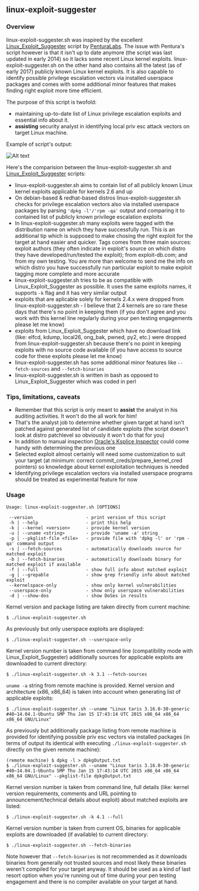 
## linux-exploit-suggester

### Overview

linux-exploit-suggester.sh was inspired by the excellent [Linux_Exploit_Suggester](https://github.com/PenturaLabs/Linux_Exploit_Suggester) script by [PenturaLabs](https://penturalabs.wordpress.com/). The issue with Pentura's script however is that it isn't up to date anymore (the script was last updated in early 2014) so it lacks some recent Linux kernel exploits. linux-exploit-suggester.sh on the other hand also contains all the latest (as of early 2017) publicly known Linux kernel exploits. It is also capable to identify possible privilege escalation vectors via installed userspace packages and comes with some additional minor features that makes finding right exploit more time efficient.

The purpose of this script is twofold:

 - maintaining up-to-date list of Linux privilege escalation exploits and essential info about it.
 - **assisting** security analyst in identifying local priv esc attack vectors on target Linux machine.

Example of script's output:

![Alt text](/../screenshot/screenshot2.png "linux-exploit-suggester.sh output")

Here's the comparision between the linux-exploit-suggester.sh and [Linux_Exploit_Suggester](https://github.com/PenturaLabs/Linux_Exploit_Suggester) scripts:

- linux-exploit-suggester.sh aims to contain list of all publicly known Linux kernel exploits applicable for kernels 2.6 and up
- On debian-based & redhat-based distros linux-exploit-suggester.sh checks for privilege escalation vectors also via installed userspace packages by parsing `'dpkg -l'/'rpm -qa'` output and comparing it to contained list of publicly known privilege escalation exploits
- In linux-exploit-suggester.sh many exploits were tagged with the distribution name on which they have successfully run. This is an additional tip which is supposed to make chosing the right exploit for the target at hand easier and quicker. Tags comes from three main sources: exploit authors (they often indicate in exploit's source on which distro they have developed/run/tested the exploit); from exploit-db.com; and from my own testing. You are more than welcome to send me the info on which distro you have successfully run particular exploit to make exploit tagging more complete and more accurate
- linux-exploit-suggester.sh tries to be as compatible with Linux_Exploit_Suggester as possible. It uses the same exploits names, it supports `-k` flag and it has very similar output
- exploits that are aplicable solely for kernels 2.4.x were dropped from linux-exploit-suggester.sh - I believe that 2.4 kernels are so rare these days that there's no point in keeping them (if you don't agree and you work with this kernel line regularly during your pen testing engagements please let me know)
- exploits from Linux_Exploit_Suggester which have no download link (like: elfcd, kdump, local26, ong_bak, pwned, py2, etc.) were dropped from linux-exploit-suggester.sh because there's no point in keeping exploits with no source code available (if you have access to source code for these exploits please let me know)
- linux-exploit-suggester.sh has some additional minor features like `--fetch-sources` and `--fetch-binaries`
- linux-exploit-suggester.sh is written in bash as opposed to Linux_Exploit_Suggester which was coded in perl

### Tips, limitations, caveats

 - Remember that this script is only meant to **assist** the analyst in his auditing activities. It won't do the all work for him!
 - That's the analyst job to determine whether given target at hand isn't patched against generated list of candidate exploits (the script doesn't look at distro patchlevel so obviously it won't do that for you)
 - In addition to manual inspection [Oracle's Ksplice Inspector](http://www.ksplice.com/inspector) could come handy with determining the previous one
 - Selected exploit almost certainly will need some customization to suit your target (at minimum: correct commit_creds/prepare_kernel_cred pointers) so knowledge about kernel exploitation techniques is needed
 - Identifying privilege escalation vectors via installed userspace programs should be treated as experimental feature for now

### Usage

```
Usage: linux-exploit-suggester.sh [OPTIONS]

 --version                    - print version of this script
 -h | --help                  - print this help
 -k | --kernel <version>      - provide kernel version
 -u | --uname <string>        - provide 'uname -a' string
 -p | --pkglist-file <file>   - provide file with 'dpkg -l' or 'rpm -qa' command output
 -s | --fetch-sources         - automatically downloads source for matched exploit
 -b | --fetch-binaries        - automatically downloads binary for matched exploit if available
 -f | --full                  - show full info about matched exploit
 -g | --grepable              - show grep friendly info about matched exploit
 --kernelspace-only           - show only kernel vulnerabilities
 --userspace-only             - show only userspace vulnerabilities
 -d | --show-dos              - show DoSes in results
```

Kernel version and package listing are taken directly from current machine:

    $ ./linux-exploit-suggester.sh

As previously but only userspace exploits are displayed:

    $ ./linux-exploit-suggester.sh --userspace-only

Kernel version number is taken from command line (compatibility mode with Linux_Exploit_Suggester) additionally sources for applicable exploits are downloaded to current directory:

    $ ./linux-exploit-suggester.sh -k 3.1 --fetch-sources

`uname -a` string from remote machine is provided. Kernel version and architecture (x86, x86_64) is taken into account when generating list of applicable exploits:

    $ ./linux-exploit-suggester.sh --uname "Linux taris 3.16.0-30-generic #40~14.04.1-Ubuntu SMP Thu Jan 15 17:43:14 UTC 2015 x86_64 x86_64 x86_64 GNU/Linux"

As previously but additionally package listing from remote machine is provided for identifying possible priv esc vectors via installed packages (in terms of output its identical with executing `./linux-exploit-suggester.sh` directly on the given remote machine): 

    (remote machine) $ dpkg -l > dpkgOutput.txt
    $ ./linux-exploit-suggester.sh --uname "Linux taris 3.16.0-30-generic #40~14.04.1-Ubuntu SMP Thu Jan 15 17:43:14 UTC 2015 x86_64 x86_64 x86_64 GNU/Linux" --pkglist-file dpkgOutput.txt

Kernel version number is taken from command line, full details (like: kernel version requirements, comments and URL pointing to announcement/technical details about exploit) about matched exploits are listed:

    $ ./linux-exploit-suggester.sh -k 4.1 --full

Kernel version number is taken from current OS, binaries for applicable exploits are downloaded (if available) to current directory:

    $ ./linux-exploit-suggester.sh --fetch-binaries

Note however that `--fetch-binaries` is not recommended as it downloads binaries from generally not trusted sources and most likely these binaries weren't compiled for your target anyway. It should be used as a kind of last resort option when you're running out of time during your pen testing engagement and there is no compiler available on your target at hand.
